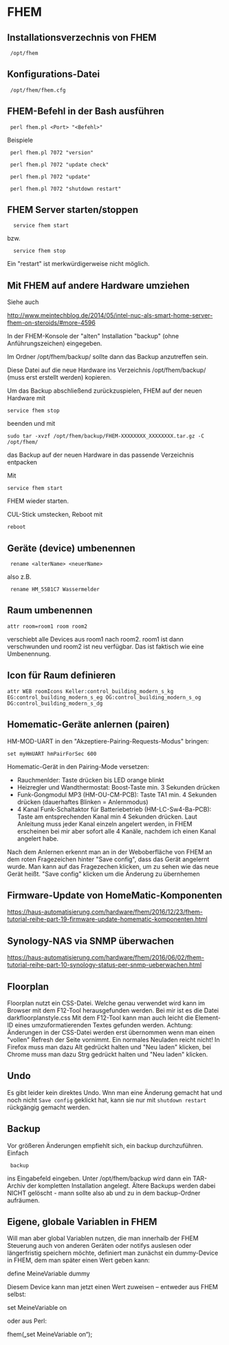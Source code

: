 # FHEM
## Installationsverzechnis von FHEM

     /opt/fhem 

## Konfigurations-Datei

     /opt/fhem/fhem.cfg

## FHEM-Befehl in der Bash ausführen

     perl fhem.pl <Port> "<Befehl>" 
     
Beispiele

     perl fhem.pl 7072 "version" 
     
     perl fhem.pl 7072 "update check" 

     perl fhem.pl 7072 "update"
     
     perl fhem.pl 7072 "shutdown restart"

## FHEM Server starten/stoppen

      service fhem start

bzw.

      service fhem stop

Ein "restart" ist merkwürdigerweise nicht möglich.


## Mit FHEM auf andere Hardware umziehen

Siehe auch

http://www.meintechblog.de/2014/05/intel-nuc-als-smart-home-server-fhem-on-steroids/#more-4596

In der FHEM-Konsole der "alten" Installation "backup" (ohne Anführungszeichen) eingegeben.

Im Ordner /opt/fhem/backup/ sollte dann das Backup anzutreffen sein.

Diese Datei auf die neue Hardware ins Verzeichnis /opt/fhem/backup/ (muss erst erstellt werden) kopieren.

Um das Backup abschließend zurückzuspielen, FHEM auf der neuen Hardware mit

    service fhem stop

beenden und mit 

    sudo tar -xvzf /opt/fhem/backup/FHEM-XXXXXXXX_XXXXXXXX.tar.gz -C /opt/fhem/

das Backup auf der neuen Hardware in das passende Verzeichnis entpacken

Mit

    service fhem start

FHEM wieder starten.

CUL-Stick umstecken, Reboot mit
    
    reboot

## Geräte (device) umbenennen

     rename <alterName> <neuerName>

also z.B.

     rename HM_55B1C7 Wassermelder

## Raum umbenennen


    attr room=room1 room room2

verschiebt alle Devices aus room1 nach room2. room1 ist dann verschwunden und room2 ist neu verfügbar. Das ist faktisch wie eine Umbenennung.

## Icon für Raum definieren

    attr WEB roomIcons Keller:control_building_modern_s_kg  EG:control_building_modern_s_eg OG:control_building_modern_s_og  DG:control_building_modern_s_dg
    
## Homematic-Geräte anlernen (pairen)

HM-MOD-UART in den "Akzeptiere-Pairing-Requests-Modus" bringen:

    set myHmUART hmPairForSec 600

Homematic-Gerät in den Pairing-Mode versetzen:

* Rauchmenlder: Taste drücken bis LED orange blinkt
* Heizregler und Wandthermostat: Boost-Taste min. 3 Sekunden drücken
* Funk-Gongmodul MP3 (HM-OU-CM-PCB): Taste TA1 min. 4 Sekunden drücken (dauerhaftes Blinken = Anlernmodus)
* 4 Kanal Funk-Schaltaktor für Batteriebetrieb (HM-LC-Sw4-Ba-PCB): Taste am entsprechenden Kanal min 4 Sekunden drücken. Laut Anleitung muss jeder Kanal einzeln angelert werden, in FHEM erscheinen bei mir aber sofort alle 4 Kanäle, nachdem ich einen Kanal angelert habe.

Nach dem Anlernen erkennt man an in der Weboberfläche von FHEM an dem roten Fragezeichen hinter "Save config", dass das Gerät angelernt wurde.
Man kann auf das Fragezechen klicken, um zu sehen wie das neue Gerät heißt. "Save config" klicken um die Änderung zu übernhemen

## Firmware-Update von HomeMatic-Komponenten

https://haus-automatisierung.com/hardware/fhem/2016/12/23/fhem-tutorial-reihe-part-19-firmware-update-homematic-komponenten.html

## Synology-NAS via SNMP überwachen

https://haus-automatisierung.com/hardware/fhem/2016/06/02/fhem-tutorial-reihe-part-10-synology-status-per-snmp-ueberwachen.html

## Floorplan

Floorplan nutzt ein CSS-Datei.
Welche genau verwendet wird kann im Browser mit dem F12-Tool herausgefunden werden. Bei mir ist es die Datei darkfloorplanstyle.css
Mit dem F12-Tool kann man auch leicht die Element-ID eines umzuformatierenden Textes gefunden werden.
Achtung: Änderungen in der CSS-Datei werden erst übernommen wenn man einen "vollen" Refresh der Seite vornimmt. Ein normales Neuladen reicht nicht! In Firefox muss man dazu Alt gedrückt halten und "Neu laden" klicken, bei Chrome muss man dazu Strg gedrückt halten und "Neu laden" klicken.

## Undo
Es gibt leider kein direktes Undo. Wnn man eine Änderung gemacht hat und noch nicht ```Save config``` geklickt hat, kann sie nur mit ```shutdown restart``` rückgängig gemacht werden.

## Backup
Vor größeren Änderungen empfiehlt sich, ein backup durchzuführen. Einfach

     backup
     
ins Eingabefeld eingeben. Unter /opt/fhem/backup wird dann ein TAR-Archiv der kompletten Installation angelegt. Ältere Backups werden dabei NICHT gelöscht - mann sollte also ab und zu in dem backup-Ordner aufräumen.

## Eigene, globale Variablen in FHEM

Will man aber global Variablen nutzen, die man innerhalb der FHEM Steuerung auch von anderen Geräten oder notifys auslesen oder längerfristig speichern möchte, definiert man zunächst ein dummy-Device in FHEM, dem man später einen Wert geben kann:

define MeineVariable dummy

Diesem Device kann man jetzt einen Wert zuweisen – entweder aus FHEM selbst:

set MeineVariable on

oder aus Perl:

fhem(„set MeineVariable on“);
